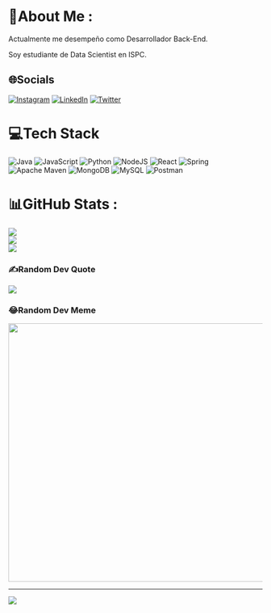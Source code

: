 # 💫About Me :
Actualmente me desempeño como Desarrollador Back-End.

Soy estudiante de Data Scientist en ISPC.

## 🌐Socials
[![Instagram](https://img.shields.io/badge/Instagram-%23E4405F.svg?logo=Instagram&logoColor=white)](https://instagram.com/pandomiau) [![LinkedIn](https://img.shields.io/badge/LinkedIn-%230077B5.svg?logo=linkedin&logoColor=white)](https://linkedin.com/in/mauropandolfo) [![Twitter](https://img.shields.io/badge/Twitter-%231DA1F2.svg?logo=Twitter&logoColor=white)](https://twitter.com/Punkdolfo) 

# 💻Tech Stack
![Java](https://img.shields.io/badge/java-%23ED8B00.svg?style=for-the-badge&logo=java&logoColor=white) ![JavaScript](https://img.shields.io/badge/javascript-%23323330.svg?style=for-the-badge&logo=javascript&logoColor=%23F7DF1E) ![Python](https://img.shields.io/badge/python-3670A0?style=for-the-badge&logo=python&logoColor=ffdd54) ![NodeJS](https://img.shields.io/badge/node.js-6DA55F?style=for-the-badge&logo=node.js&logoColor=white) ![React](https://img.shields.io/badge/react-%2320232a.svg?style=for-the-badge&logo=react&logoColor=%2361DAFB) ![Spring](https://img.shields.io/badge/spring-%236DB33F.svg?style=for-the-badge&logo=spring&logoColor=white) ![Apache Maven](https://img.shields.io/badge/Apache%20Maven-C71A36?style=for-the-badge&logo=Apache%20Maven&logoColor=white) ![MongoDB](https://img.shields.io/badge/MongoDB-%234ea94b.svg?style=for-the-badge&logo=mongodb&logoColor=white) ![MySQL](https://img.shields.io/badge/mysql-%2300f.svg?style=for-the-badge&logo=mysql&logoColor=white) ![Postman](https://img.shields.io/badge/Postman-FF6C37?style=for-the-badge&logo=postman&logoColor=white)
# 📊GitHub Stats :
![](https://github-readme-stats.vercel.app/api?username=mauropandolfo&theme=gruvbox&hide_border=false&include_all_commits=false&count_private=false)<br/>
![](https://github-readme-streak-stats.herokuapp.com/?user=mauropandolfo&theme=gruvbox&hide_border=false)<br/>
![](https://github-readme-stats.vercel.app/api/top-langs/?username=mauropandolfo&theme=gruvbox&hide_border=false&include_all_commits=false&count_private=false&layout=compact)

### ✍️Random Dev Quote
![](https://quotes-github-readme.vercel.app/api?type=horizontal&theme=radical)

### 😂Random Dev Meme
<img src="https://random-memer.herokuapp.com/" width="512px"/>

---
[![](https://visitcount.itsvg.in/api?id=mauropandolfo&icon=0&color=0)](https://visitcount.itsvg.in)
